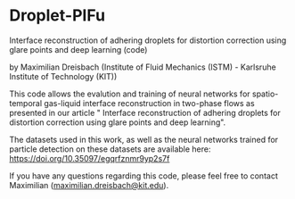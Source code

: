 # Droplet-PIFu
Interface reconstruction of adhering droplets for distortion correction using glare points and deep learning (code)

by Maximilian Dreisbach (Institute of Fluid Mechanics (ISTM) - Karlsruhe Institute of Technology (KIT))

This code allows the evalution and training of neural networks for spatio-temporal gas-liquid interface reconstruction in two-phase flows as presented 
in our article "	Interface reconstruction of adhering droplets for distortion correction using glare points and deep learning".

The datasets used in this work, as well as the neural networks trained for particle detection on these datasets are available here: https://doi.org/10.35097/egqrfznmr9yp2s7f

If you have any questions regarding this code, please feel free to contact Maximilian (maximilian.dreisbach@kit.edu).
